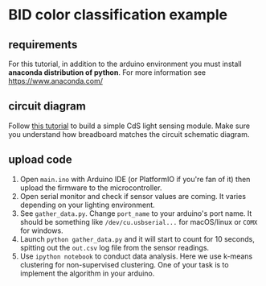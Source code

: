 # BID color classification example

## requirements

For this tutorial, in addition to the arduino environment you must install __anaconda distribution of python__. For more information see https://www.anaconda.com/

## circuit diagram

Follow [this tutorial](https://kyub.com/model/5feb4cd3e42c3e008936a02d) to build a simple CdS light sensing module.
Make sure you understand how breadboard matches the circuit schematic diagram.

## upload code

1. Open `main.ino` with Arduino IDE (or PlatformIO if you're fan of it) then upload the firmware to the microcontroller.
2. Open serial monitor and check if sensor values are coming. It varies depending on your lighting environment.
3. See `gather_data.py`. Change `port_name` to your arduino's port name. It should be something like `/dev/cu.usbserial...` for macOS/linux or `COMX` for windows.
4. Launch `python gather_data.py` and it will start to count for 10 seconds, spitting out the `out.csv` log file from the sensor readings.
5. Use `ipython notebook` to conduct data analysis. Here we use k-means clustering for non-supervised clustering. One of your task is to implement the algorithm in your arduino.
